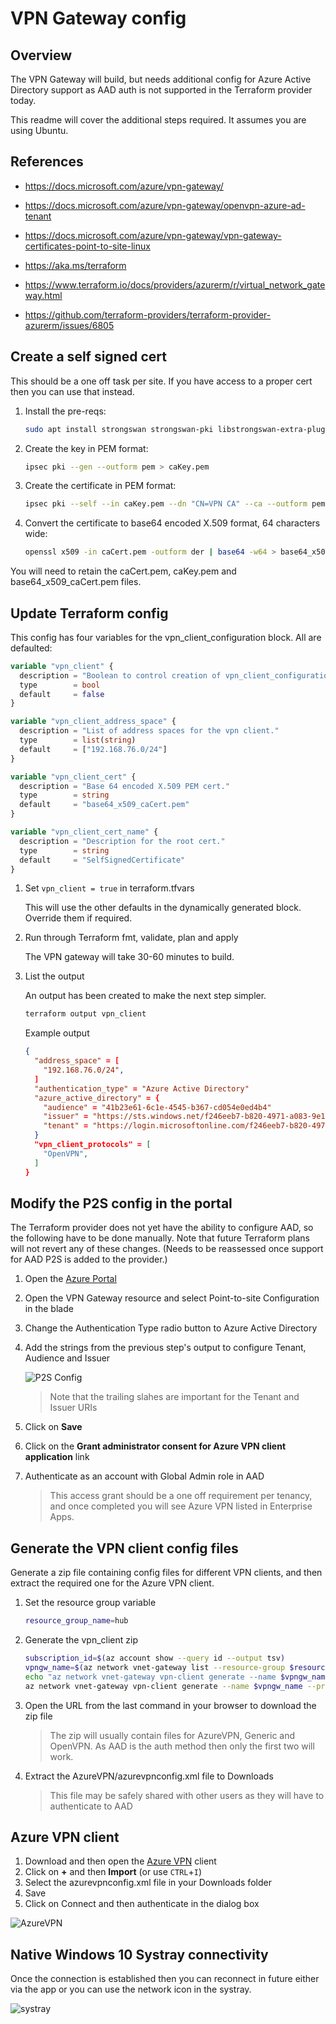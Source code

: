 # VPN Gateway config

## Overview

The VPN Gateway will build, but needs additional config for Azure Active Directory support as AAD auth is not supported in the Terraform provider today.

This readme will cover the additional steps required. It assumes you are using Ubuntu.

## References

* <https://docs.microsoft.com/azure/vpn-gateway/>
* <https://docs.microsoft.com/azure/vpn-gateway/openvpn-azure-ad-tenant>
* <https://docs.microsoft.com/azure/vpn-gateway/vpn-gateway-certificates-point-to-site-linux>

* <https://aka.ms/terraform>
* <https://www.terraform.io/docs/providers/azurerm/r/virtual_network_gateway.html>
* <https://github.com/terraform-providers/terraform-provider-azurerm/issues/6805>

## Create a self signed cert

This should be a one off task per site. If you have access to a proper cert then you can use that instead.

1. Install the pre-reqs:

    ```bash
    sudo apt install strongswan strongswan-pki libstrongswan-extra-plugins
    ```

1. Create the key in PEM format:

    ```bash
    ipsec pki --gen --outform pem > caKey.pem
    ```

1. Create the certificate in PEM format:

    ```bash
    ipsec pki --self --in caKey.pem --dn "CN=VPN CA" --ca --outform pem > caCert.pem
    ```

1. Convert the certificate to base64 encoded X.509 format, 64 characters wide:

    ```bash
    openssl x509 -in caCert.pem -outform der | base64 -w64 > base64_x509_caCert.pem
    ```

You will need to retain the caCert.pem, caKey.pem and base64_x509_caCert.pem files.

## Update Terraform config

This config has four variables for the vpn_client_configuration block. All are defaulted:

```terraform
variable "vpn_client" {
  description = "Boolean to control creation of vpn_client_configuration block."
  type        = bool
  default     = false
}

variable "vpn_client_address_space" {
  description = "List of address spaces for the vpn client."
  type        = list(string)
  default     = ["192.168.76.0/24"]
}

variable "vpn_client_cert" {
  description = "Base 64 encoded X.509 PEM cert."
  type        = string
  default     = "base64_x509_caCert.pem"
}

variable "vpn_client_cert_name" {
  description = "Description for the root cert."
  type        = string
  default     = "SelfSignedCertificate"
}
```

1. Set `vpn_client = true` in terraform.tfvars

    This will use the other defaults in the dynamically generated block. Override them if required.

1. Run through Terraform fmt, validate, plan and apply

    The VPN gateway will take 30-60 minutes to build.

1. List the output

    An output has been created to make the next step simpler.

    ```bash
    terraform output vpn_client
    ```

    Example output

    ```json
    {
      "address_space" = [
        "192.168.76.0/24",
      ]
      "authentication_type" = "Azure Active Directory"
      "azure_active_directory" = {
        "audience" = "41b23e61-6c1e-4545-b367-cd054e0ed4b4"
        "issuer" = "https://sts.windows.net/f246eeb7-b820-4971-a083-9e100e084ed0/"
        "tenant" = "https://login.microsoftonline.com/f246eeb7-b820-4971-a083-9e100e084ed0/"
      }
      "vpn_client_protocols" = [
        "OpenVPN",
      ]
    }
    ```

## Modify the P2S config in the portal

The Terraform provider does not yet have the ability to configure AAD, so the following have to be done manually. Note that future Terraform plans will not revert any of these changes. (Needs to be reassessed once support for AAD P2S is added to the provider.)

1. Open the [Azure Portal](https://portal.azure.com)
1. Open the VPN Gateway resource and select Point-to-site Configuration in the blade
1. Change the Authentication Type radio button to Azure Active Directory
1. Add the strings from the previous step's output to configure Tenant, Audience and Issuer

    ![P2S Config](images/P2sConfig.png)

    > Note that the trailing slahes are important for the Tenant and Issuer URIs

1. Click on **Save**

1. Click on the **Grant administrator consent for Azure VPN client application** link
1. Authenticate as an account with Global Admin role in AAD

    > This access grant should be a one off requirement per tenancy, and once completed you will see Azure VPN listed in Enterprise Apps.

## Generate the VPN client config files

Generate a zip file containing config files for different VPN clients, and then extract the required one for the Azure VPN client.

1. Set the resource group variable

    ```bash
    resource_group_name=hub
    ```

1. Generate the vpn_client zip

    ```bash
    subscription_id=$(az account show --query id --output tsv)
    vpngw_name=$(az network vnet-gateway list --resource-group $resource_group_name --query "[0].name" --output tsv)
    echo "az network vnet-gateway vpn-client generate --name $vpngw_name --processor-architecture X86 --resource-group $resource_group_name --subscription $subscription_id --authentication-method EAPTLS --output tsv"
    az network vnet-gateway vpn-client generate --name $vpngw_name --processor-architecture X86 --resource-group $resource_group_name --subscription $subscription_id --authentication-method EAPTLS --output tsv
    ```

1. Open the URL from the last command in your browser to download the zip file

    > The zip will usually contain files for AzureVPN, Generic and OpenVPN. As AAD is the auth method then only the first two will work.

1. Extract the AzureVPN/azurevpnconfig.xml file to Downloads

    > This file may be safely shared with other users as they will have to authenticate to AAD

## Azure VPN client

1. Download and then open the [Azure VPN](https://go.microsoft.com/fwlink/?linkid=2117554) client
1. Click on **+** and then **Import** (or use `CTRL`+`I`)
1. Select the azurevpnconfig.xml file in your Downloads folder
1. Save
1. Click on Connect and then authenticate in the dialog box

![AzureVPN](images/AzureVPN.jpg)

## Native Windows 10 Systray connectivity

Once the connection is established then you can reconnect in future either via the app or you can use the network icon in the systray.

![systray](images/vpnInSystray.png)
